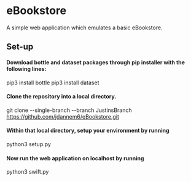# eBookstore
A simple web application which emulates a basic eBookstore.

## Set-up
#### Download bottle and dataset packages through pip installer with the following lines:
pip3 install bottle
pip3 install dataset

#### Clone the repository into a local directory.
git clone --single-branch --branch JustinsBranch https://github.com/jdannem6/eBookstore.git

#### Within that local directory, setup your environment by running
python3 setup.py

#### Now run the web application on localhost by running
python3 swift.py

